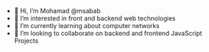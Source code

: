 - 👋 Hi, I’m Mohamad @msabab
- 👀 I’m interested in front and backend web technologies
- 🌱 I’m currently learning about computer networks
- 💞️ I’m looking to collaborate on backend and frontend JavaScript Projects
